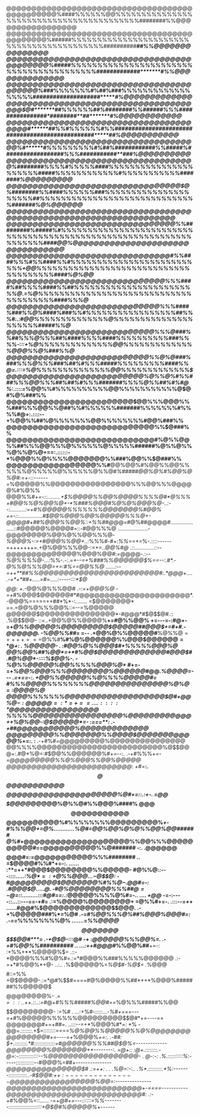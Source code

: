 @@@@@@@@@@@@@@@@@@@@@@@@@@@@@@@@@@@@@@@@@@@@@@@%####%%%%%%@@%%%%%%%%%%%%%%%%%%%%%%%%%%%%%%%%%%%%%%%%%########%%@@@@@@@@@@@@@@@@@
@@@@@@@@@@@@@@@@@@@@@@@@@@@@@@@@@@@@@@@@@@@@@%######%%%%%%%%%%%%%%%%%%%%%%%%%%%%%%%%%%%%%%%%%%##########*****##%%@@@@@@@@@@@@@@@
@@@@@@@@@@@@@@@@@@@@@@@@@@@@@@@@@@@@@@@@@@@%#**####%%%%%%%%%%%%%%%%%%%%%%%%%%%%%%%%%%%%%%%%#############*******#%%@@@@@@@@@@@@@@
@@@@@@@@@@@@@@@@@@@@@@@@@@@@@@@@@@@@@@@@@%#*****##%%%%%%%#%##%###%%%%%%%%%%%%%%%%%%####################**********#%@@@@@@@@@@@@@
@@@@@@@@@@@@@@@@@@@@@@@@@@@@@@@@@@@@@@$@#*******##%%%%%%##%########%%######%%%################*########**##*******#%@@@@@@@@@@@@
@@@@@@@@@@@@@@@@@@@@@@@@@@@@@@@@@@@@@@@#******##%%#%%%%%%#%%#################################################*****##%@@@@@@@@@@@
@@@@@@@@@@@@@@@@@@@@@@@@@@@@@@@@@@@@@%#******#%%%%%%%%%#%##%############%%#####%##################%%%###########**###%@@@@@@@@@@
@@@@@@@@@@@@@@@@@@@@@@@@@@@@@@@@@@@@%########%%%%#%%%%%####%%%%%%%%%%%%%%%%%%%%%%#####%%%%%%%%%%%%#%%%%%%%%%%%########%@@@@@@@@@
@@@@@@@@@@@@@@@@@@@@@@@@@@@@@@@@@$@%########%%####%%%%%%###%%%%%%%%%%%%%%%%%%%%%##%%%%%%%%%%%%%%%%%%%%%%%%%%%%%%#######%@%@@@@@@
@@@@@@@@@@@@@@@@@@@@@@@@@@@@@@@@$@%########%%#####%%%%%%%%%%%%%%%%%%%%%%%%%%%%%%%#%%%%%%%%%%%%%%%%%%%%%%%%%%%%%%%######%@@%@@@@%
@@@@@@@@@@@@@@@@@@@@@@@@@@@@@@@@@%%########%%####%%%%%%%%%%%%%%%%%%%%%%%%%%%%%%%%###%%%%%%%%%%%%%%%%%%%%%%%%%%%%%%#%%##%%%@%@$@*
@@@@@@@@@@@@@@@@@@@@@@@@@@@@@@@@%%#########%#####%#%%%%%%%%%%%%%%%%%%%%%%%%%%%%%%%%%%%%%%%%%%%%%%%%%%%%%%%%%%%%%%%%%%%####@@%@$%
@@@@@@@@@@@@@@@@@@@@@@@@@@@@@@@%#%######%#%@####%%#%%%%%%%%%%%%%%%%%%%%%%%%%%%@%%%%%%%%%%%%%%%%%%%%%%%%%%%%%%%%%%%%%%%%####@%@$@
@@@@@@@@@@@@@@@@@@@@@@@@@@@@@@@#%%####%%%#%%####%%#%%%%%%%%%%%%%%%%%%%%%%%%%%+*@@%%%%%%%%%%%%%%%%%%%%%%%%%%%%%%%%%%%%%%####%@%@@
@@@@@@@@@@@@@@@@@@@@@@@@@@@@@@%%%####%##%%%%####%%##%%%%%%%%%%%%%%%%%%%%%%%%@*.=%@%%%%%%%%%%%%%%%%%%%%%%%%%%%%%%%%%%%%%%####%%%@
@@@@@@@@@@@@@@@@@@@@@@@@@@@@@%%%####%###%%@%####%###%%#%%%%%%%%%%%%%%%%%##%%%#:.:#@@%%%%%%%%%%%%%%@%%%%%%%%%%%%%%%%%%%%%#####%%@
@@@@@@@@@@@@@@@@@@@@@@@@@@@@%%%@###%%##%%%@%%%##%####%%%%####%%%%%%%%%%###%%%%-:::+%@%%%%%%%%%%%%%%@@%%%%%%%%%%%%%%@@@%%@%###%%@
@@@@@@@@@@@@@@@@@@@@@@@@@@@%%@%@###%###%%%@%%%###%##%#%%%#####%%%%%%%%%####%%@=.:::=*%@%%%%%%%%%%%%%%@@%%%%%%%%%%%%%$$%%@@###%%@
@@@@@@@@@@@@@@@@@@@@@@@@$@@%@%%@%#%%###%%%@@%%%##%##%#%%%#######%%%%@%%##%#%#@%:.::::=*%@@%%#%%%%%%%%%%@@%%%%%%%%%%%@$@#%@%###%%
@@@@@@@@@@@@@@@@@@@@@@@@$@@%%%@@@%%%###%%%@@%%@##%%#%%%%%%#######%%%%%%%#%%%%#@+:.::::--+%@@%%##%@%%%%%%%@@%%%%%%%%#@$@%%$%###%%
@@@@@@@@@@@@@@@@@@@@@@@$@@@@%%@@%%%%###%%%@@%#@%#%%%#@@%%%%#######@%%@%%#%%%@%%%=-..:::::-+%@@@%%%%%%%@@@@@@@%%###%%%$@%%$@###%%
@@@@@@@@@@@@@@@@@@@@@@@@@@@@#%@%%@@%%##%%%@@%%%@%%%%%%@%%%%%######%@%%@%%%@%%@%@+==:.::::::-*%@@@%%@%%%%@@@@@@@%%###%@@%%$@###%%
@@@@@@@@@@@@@@@@@%%#**@@%@@%#%@@%%@@%%%%%%@%%%%%@%%%%%%@%%@#*%#####@@%@%#%@@%@%@#:=+-::------=*%@$@@@@%%%@%%%%@@@@%%%@$%%$%%%%%%
@@@@@@@@@@%%#*+=-::..-@%@@@%%@@@@%%@%%%%%%%%%@%##@%%%@%@@%%%=#%####@@%%%%#@@@@@%@+.:==:......:::=+#%@@$@@@@@@%%%@@%%%@@@@@%#%@%%
@@@%%#*+=-::.........+$%@@@@%%@@%@@@@%%%%@#*@%%%+#@@%%@%@@%@+-*%###%@@@#%@%@%@@@%@-..:--:..........:=+#%@@@@@%%%%%%%@@@@@@@%#@@%
+=-::................#$@@%@@@%@@%@@@@@%%%@+-@@@@#+##%@@@%%@@%::+%%##@*@@=#@%##@@@@#....................::#@@@@@%@@@@#=::-#@@%%%@
....................-@@@@@@@@%@@%@%%@@%%%@*-%@@@%-:=+#@@@%%@@+..:*%%%#-#+:*%%==+=*%-.::::------=+++++++=.+@%@@%%%@@-:=+=..*@@%#@
.::.............::--*@@@@@@@@@@@@@@%@@@%@@#:=@@@@-.:--*%@%%%%@-...:*%%-.-:.=*+--=+%###%%@@@@@@$%==--:.#*.-@%%@%%%@@=+=:#%==@@%%@
......:--=++**##%%@@@@@@@@@@@@@@@@@@@@@@@@#:.*@@@+.....-+*+*##+.....=#=.....:-----:::*$@$$$$$@$@:     +*.-@@%@%%%@@# .-:=+*@@@%@
-=+*#%@@$@$$@@@@@@#*#@@@@@@@@@@@@@@@@@@@@@@*.-@@@%=====++##*%*-:........             =$@@$@@@@@$*     ==.=@@%@%%%@@%::=--=%@@@@@
@@$@@%##%#==+=-==%##@@@@@$@@$@@@@@@@@@@@@@@@*-#@@@*#$@$$$@$#.::                      .%$@$$$$@$@-   ::=..+@@%@%%@@@@%**+=#@%%@@%
+=---=-:#@+-=+*@%%@@@@@%@@@@@@@@@$@@@@@##@@@$+=#+#.-$@@@@@$@.                         -%@@%%##*=    =-- .+@@%@%%@@@@@#**%@%%@$%%
==+++===%$@%%#**%#%@%@@@@@@%%@@@$$@@@@@@=*@%@$*+: . %$@@@@@$-                         .                 :#@@%@%%@@@$#+%%%%%@@@%@
@@%@@%##%@@*=+*#%@@$@@@@@@@@@@@$@$@#@@@$#.#@%@@*-::::%$@$@$%-.                                          -%@%%@@@@@%@@%%%%%@@@%@+
#*+=-=+*%@@%@@@%%%@@@@@@@@%@@@@$@@$*#$@@$*.%@@@@=--- .=+==-:.                                           +@@%%@@@@@%%@%%%%@@@@@#=
*#%%%@@@@%%%%%%%%$@@@@@$@@@@@@@@$@$@*%@%@$=:%@@@@-                                         .=+-+:      .%@@@@@@@@@%%@%%@@$@@@@%@
@@@@%%%%%%%@@@@@@@@@@@@$@@$@@@@@$$@$#+@@%@$-:@@@@@=:*=+==                ..  ..              :::      :*@@@@@@@@@@%%@@@@$@@@@@@@
%%%%%@@@@@@@@@@@@@@@@@%@$@@@@@@@@$@@@++%@%@@-:@$@@@@@*=-                 :===**:                  .-+##@@@@@@@@@@@%@@@@@@@@@@@@@
@@@@@@@@@%%@@@@@@@%%@@@@$@@$@@@@@$$%@#=-%@#%@=:%$@@@@@%*+=:.                 :**              .-+#%#*=*@@@@@@@@@%@@@@@@@@@@@@@@@
@@%%%%@@@@@@@@@@@@@@@@@@@@@@@@@%@$$@@@+:.#@*%@=:#$@@%%@@@@@@%#+=--:.                      .-+#%%%*+=-=@@@@@@@@@%%@%@@@%%@@%@@@@@
$@@@@@@@@@@@@@@@@@@@@@@%@@@@@@@@@@$@@@*:  +#=**:.*$$@%%%%%@@@@$$$@@@@%#*++==---:::...:-=+#%%%*+=---:.+@@@@@@@@@%%@%@%#%%%@%#%%@@
@@$@@@@@$$$$$@@@@@@@@@@@@@@@@@@@@%@$@%@#+=::.:+-. =@$@%#%%%%%@@@@@@@@@$$$$$$$@@@%%%#*+%%=+=-:::.... -@@$@*@@@@@%@%%@#%%@@@%####%
@@@$$@@@@@@@@@@@$$@@$@@@@@@$$@%%%%#+-:=*****+--+=: -%$@%#%%%%%%%%@@@@@@@@@%*+-#%%%@@+=@%............%$@$#=@@%@@%@%@%%@@%@@######
@%#*+@@@@@@@@@@@@@@@@$@@@%%%#-=%%*:     :---+%%=--:.:#$@%%@@%%%@@@@@@@$@%%:  :@##%@#+%%+:......... +$@@#==@@@$@@@@@@$@%%@#######
-:. .@$@@@@@$$$$$$@@%@%##*+*#*-.          ...:+#-.:..:*@@@@@@@%%@@@@@@@@%@-  +@#%%@----:::.....   -@$@#=:=@@@@@@@@@@@%%%########
 .. =$@@@@#%%#*+=-:.   ......                  :**=++*#@@@$@@@@@@@@%%@@@@@-  #@%%@*::---::::.....:%$@*=: +$@%%@$@@%########%%%##
... -$@$$@:                                      -#@@@@@@@@@$@@@@@@@%#%%@$- .@@%@%.::::::::..::::%$#=-: .#@@@$$@%####%%%%#*++=-:
.....%@@$@.                                        -#@%@@@@@@@$%%$@%%%##@$= -@%%$=::.........:::#@#==:.:*@@@@@%%%%@%#*=-..
.... +$@@$* -=-:----::...::---==-+#=              .:=%@@@@%@@@@@@@$@%###%$+ =$%%@.-*###*+==--::+#**+=+#@@@@$@%%#+=-.   .:::--=++
......#$@$@#%$$@$@@@@@@@@@@@@$$$@@$@.                .-+%@@@@$%+=*@$@###%$* =$%@#   .-=*#%@@%%%@%##%@@@%@@@#=:   .-==*%%%%%%%%@%
.......=*%%@@@@$$@@@@@@@$$$$$@@#***=                    .-+@$@-:::*$@%##%$# -$%$+          :*@@@@@@%%%@@%=.  .-+#%@@%%##########
..   ...:++#@@@*#%%@@%##**+=-:                             :+%%+**%@$@@@%%@::$%$=     .::-*@@@@%%%#%@%#=.:=*#@@@%%###%%%%%@@@@@@
.:-=+*#%@@%*+@-   ..:..                                      .%$@@@@@%=*%@$#-%@$=     .*%@$@@%%%%%%#*++*%@@%%#######%%@@@@@@@$$$
%%@@@@$$#::=%%                                                 +@$@@@@-.:=*@#%$$#====#@%@@@@%%##*++*%@@@%#######%%@@@@@$$$$$$@@@
@@@@@$%- .=*$=                        ::.                       .+%@$+.::..:=*#@+*#%%%#####%@@#==*%@%%%#####%%@@$$$$$$$@@@%#*++=
@@@@@$-  :=%#      .            ...:+%$%+             -            +$#-:::::...-*%#+===---=+*#%@@@@@%%%%%%@@@@@@@@@$$@#*+=----==
@@@@@@@#+=+##=.      ..:::--=+*%@@@%#*=:             *%            -@@=.:::::::.+$=::::::::====*%@%@@%%@@@@@%%@%@$@%*=------=---
@@@@@@@@$@@@@@@#+=----=+*%@@@%*+=:.               .-##:            *$+.::::::::.*#::::::::::::::=#@@@@@@%%%##@$@%*=-------------
@@@@@@@@%@@@@@@@++--------:.                      =@+::           :@+.::::::::.-@=:-:::::::::::::--%@$@@%#%@@@%*=---------------
@@@@@@@@@@@@@@@$-                          .     *@-:-:          .%*.::::::::::%*:-----::::::::::::--#@$@@$%=*##+---------------
@@@@@@@@@@@@@@@$#               .:=++: .     . .%@=:-:..        .%*.:::::::::.*%:-------::::::::::::..-#$@@#:+$+:---------------
@@@@@@@@@@@@@@@@@%*=--::.::-==+*##*=..  .      %@=:-:...      .=@+.:::::::::.=@=:------:::::::::::::::::*@@$%@@=:---------------
@@@@@@@@@@@@@@@@@@$@@@@@@@%+===:.          .:-*#-:-:....    :-*@*-:::::::::.-@*:-------::::::::::::::::::=*%$@@+-====-----------
@@@@@@@@@@@@@@@@@@@@@@@@@@@#:        .:-+*#%@@%=::......  -=+*@#+=---::::::=%%--------::::::::::::::::::::::+@$@#%@@@@@%*+------

<!--
**koragen256/koragen256** is a ✨ _special_ ✨ repository because its `README.md` (this file) appears on your GitHub profile.

Here are some ideas to get you started:

- 🔭 I’m currently working on ...
- 🌱 I’m currently learning ...
- 👯 I’m looking to collaborate on ...
- 🤔 I’m looking for help with ...
- 💬 Ask me about ...
- 📫 How to reach me: ...
- 😄 Pronouns: ...
- ⚡ Fun fact: ...
-->
